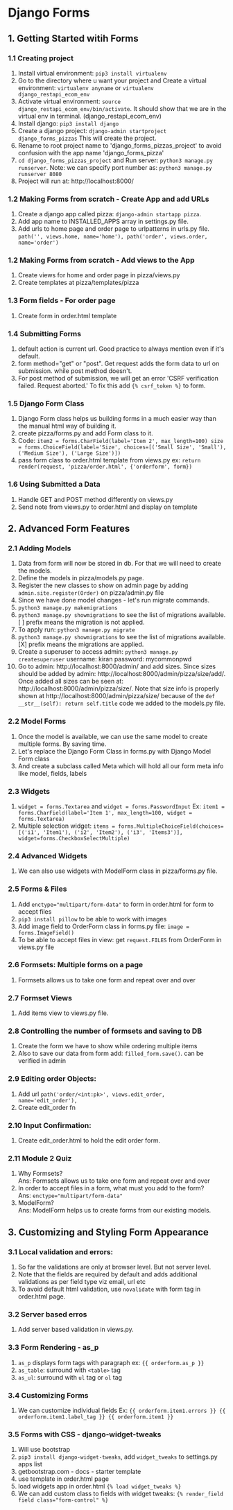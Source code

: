 # Django Forms

## 1. Getting Started witih Forms
### 1.1 Creating project
1. Install virtual environment: `pip3 install virtualenv`
2. Go to the directory where u want your project and Create a virtual environment: `virtualenv anyname` or `virtualenv django_restapi_ecom_env`
3. Activate virtual environment: `source django_restapi_ecom_env/bin/activate`. It should show that we are in the virtual env in terminal. (django_restapi_ecom_env)
4. Install django: `pip3 install django`
5. Create a django project: `django-admin startproject django_forms_pizzas` This will create the project.
6. Rename to root project name to 'django_forms_pizzas_project' to avoid confusion with the app name 'django_forms_pizza'
7. `cd django_forms_pizzas_project` and Run server: `python3 manage.py runserver`. Note: we can specify port number as: `python3 manage.py runserver 8080`
8. Project will run at: http://localhost:8000/

### 1.2 Making Forms from scratch - Create App and add URLs
1. Create a django app called pizza: `django-admin startapp pizza`.
2. Add app name to INSTALLED_APPS array in settings.py file.
3. Add urls to home page and order page to urlpatterns in urls.py file. `path('', views.home, name='home'), path('order', views.order, name='order')`

### 1.2 Making Forms from scratch - Add views to the App
1. Create views for home and order page in pizza/views.py
2. Create templates at pizza/templates/pizza

### 1.3 Form fields - For order page
1. Create form in order.html template

### 1.4 Submitting Forms
1. default action is current url. Good practice to always mention even if it's default.
2. form method="get" or "post". Get request adds the form data to url on submission. while post method doesn't.
3. For post method of submission, we will get an error 'CSRF verification failed. Request aborted.' To fix this add `{% csrf_token %}` to form.

### 1.5 Django Form Class
1. Django Form class helps us building forms in a much easier way than the manual html way of building it.
2. create pizza/forms.py and add Form class to it.
3. Code: `item2 = forms.CharField(label='Item 2', max_length=100) size = forms.ChoiceField(label='Size', choices=[('Small Size', 'Small'), ('Medium Size'), ('Large Size')])`
4. pass form class to order.html template from views.py ex: `return render(request, 'pizza/order.html', {'orderform', form})`

### 1.6 Using Submitted a Data
1. Handle GET and POST method differently on views.py
2. Send note from views.py to order.html and display on template

## 2. Advanced Form Features
### 2.1 Adding Models
1. Data from form will now be stored in db. For that we will need to create the models.
2. Define the models in pizza/models.py page.
3. Register the new classes to show on admin page by adding `admin.site.register(Order)` on pizza/admin.py file
4. Since we have done model changes - let's run migrate commands.
5. `python3 manage.py makemigrations`
6. `python3 manage.py showmigrations` to see the list of migrations available. [ ] prefix means the migration is not applied.
7. To apply run: `python3 manage.py migrate`
8. `python3 manage.py showmigrations` to see the list of migrations available. [X] prefix means the migrations are applied.
9. Create a superuser to access admin: `python3 manage.py createsuperuser` username: kiran password: mycommonpwd
10. Go to admin: http://localhost:8000/admin/ and add sizes. Since sizes should be added by admin: http://localhost:8000/admin/pizza/size/add/. Once added all sizes can be seen at: http://localhost:8000/admin/pizza/size/. Note that size info is properly shown at http://localhost:8000/admin/pizza/size/ because of the `def __str__(self): return self.title` code we added to the models.py file.

### 2.2 Model Forms
1. Once the model is available, we can use the same model to create multiple forms. By saving time.
2. Let's replace the Django Form Class in forms.py with Django Model Form class
3. And create a subclass called Meta which will hold all our form meta info like model, fields, labels

### 2.3 Widgets
1. `widget = forms.Textarea` and `widget = forms.PasswordInput` Ex: `item1 = forms.CharField(label='Item 1', max_length=100, widget = forms.Textarea)`
2. Multiple selection widget: `items = forms.MultipleChoiceField(choices=[('i1', 'Item1'), ('i2', 'Item2'), ('i3', 'Items3')], widget=forms.CheckboxSelectMultiple)`

### 2.4 Advanced Widgets
1. We can also use widgets with ModelForm class in pizza/forms.py file.

### 2.5 Forms & Files
1. Add `enctype="multipart/form-data"` to form in order.html for form to accept files
2. `pip3 install pillow` to be able to work with images
3. Add image field to OrderForm class in forms.py file: `image = forms.ImageField()`
4. To be able to accept files in view: get `request.FILES` from OrderForm in views.py file

### 2.6 Formsets: Multiple forms on a page
1. Formsets allows us to take one form and repeat over and over

### 2.7 Formset Views
1. Add items view to views.py file.

### 2.8 Controlling the number of formsets and saving to DB
1. Create the form we have to show while ordering multiple items
2. Also to save our data from form add: `filled_form.save()`. can be verified in admin

### 2.9 Editing order Objects:
1. Add url `path('order/<int:pk>', views.edit_order, name='edit_order'),`
2. Create edit_order fn

### 2.10 Input Confirmation:
1. Create edit_order.html to hold the edit order form.

### 2.11 Module 2 Quiz
1. Why Formsets?\
Ans: Formsets allows us to take one form and repeat over and over
2. In order to accept files in a form, what must you add to the form?\
Ans: `enctype="multipart/form-data"`
3. ModelForm?\
Ans: ModelForm helps us to create forms from our existing models.

## 3. Customizing and Styling Form Appearance
### 3.1 Local validation and errors:
1. So far the validations are only at browser level. But not server level.
2. Note that the fields are required by default and adds additional validations as per field type viz email, url etc
3. To avoid default html validation, use `novalidate` with form tag in order.html page.

### 3.2 Server based erros
1. Add server based validation in views.py.

### 3.3 Form Rendering - as_p
1. `as_p` displays form tags with paragraph ex: `{{ orderform.as_p }}`
2. `as_table`: surround with `<table>` tag
3. `as_ul`: surround with `ul` tag or `ol` tag

### 3.4 Customizing Forms
1. We can customize individual fields Ex: `{{ orderform.item1.errors }} {{ orderform.item1.label_tag }} {{ orderform.item1 }}`

### 3.5 Forms with CSS - django-widget-tweaks
1. Will use bootstrap
2. `pip3 install django-widget-tweaks`, add `widget_tweaks` to settings.py apps list
3. getbootstrap.com - docs - starter template
4. use template in order.html page
5. load widgets app in order.html `{% load widget_tweaks %}`
6. We can add custom class to fields with widget tweaks: `{% render_field field class="form-control" %}`